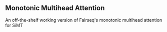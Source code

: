 ## Monotonic Multihead Attention
An off-the-shelf working version of Fairseq's monotonic multihead attention for SiMT

